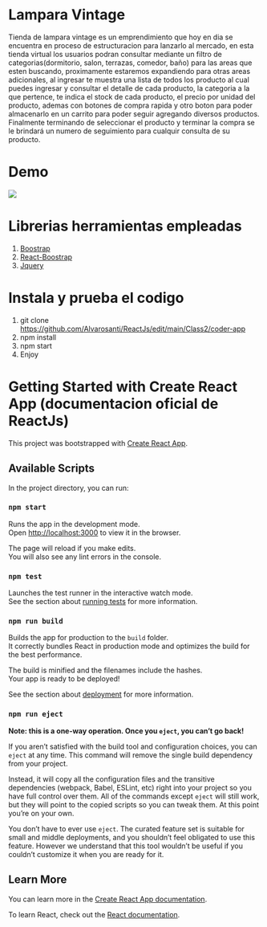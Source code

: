 # Lampara Vintage
Tienda de lampara vintage es un emprendimiento que hoy en dia se encuentra en proceso de estructuracion para lanzarlo al mercado, en esta tienda virtual los usuarios podran consultar mediante un filtro de categorias(dormitorio, salon, terrazas, comedor, baño) para las areas que esten buscando, proximamente estaremos expandiendo para otras areas adicionales, al ingresar te muestra una lista de todos los producto al cual puedes ingresar y consultar el detalle de cada producto, la categoria a la que pertence, te indica el stock de cada producto, el precio por unidad del producto, ademas con botones de compra rapida y otro boton para poder almacenarlo en un carrito para poder seguir agregando diversos productos. Finalmente terminando de seleccionar el producto y terminar la compra se le brindará un numero de seguimiento para cualquir consulta de su producto.


# Demo
![](Lamp_House_demo.gif)


# Librerias herramientas empleadas
1. [Boostrap](https://getbootstrap.com/docs/5.0/getting-started/introduction/)
2. [React-Boostrap](https://react-bootstrap.github.io/getting-started/introduction)
3. [Jquery](https://jquery.com/)



# Instala y prueba el codigo
1. git clone https://github.com/Alvarosanti/ReactJs/edit/main/Class2/coder-app
2. npm install
3. npm start
4. Enjoy

# Getting Started with Create React App (documentacion oficial de ReactJs)

This project was bootstrapped with [Create React App](https://github.com/facebook/create-react-app).

## Available Scripts

In the project directory, you can run:

### `npm start`

Runs the app in the development mode.\
Open [http://localhost:3000](http://localhost:3000) to view it in the browser.

The page will reload if you make edits.\
You will also see any lint errors in the console.

### `npm test`

Launches the test runner in the interactive watch mode.\
See the section about [running tests](https://facebook.github.io/create-react-app/docs/running-tests) for more information.

### `npm run build`

Builds the app for production to the `build` folder.\
It correctly bundles React in production mode and optimizes the build for the best performance.

The build is minified and the filenames include the hashes.\
Your app is ready to be deployed!

See the section about [deployment](https://facebook.github.io/create-react-app/docs/deployment) for more information.

### `npm run eject`

**Note: this is a one-way operation. Once you `eject`, you can’t go back!**

If you aren’t satisfied with the build tool and configuration choices, you can `eject` at any time. This command will remove the single build dependency from your project.

Instead, it will copy all the configuration files and the transitive dependencies (webpack, Babel, ESLint, etc) right into your project so you have full control over them. All of the commands except `eject` will still work, but they will point to the copied scripts so you can tweak them. At this point you’re on your own.

You don’t have to ever use `eject`. The curated feature set is suitable for small and middle deployments, and you shouldn’t feel obligated to use this feature. However we understand that this tool wouldn’t be useful if you couldn’t customize it when you are ready for it.

## Learn More

You can learn more in the [Create React App documentation](https://facebook.github.io/create-react-app/docs/getting-started).

To learn React, check out the [React documentation](https://reactjs.org/).

